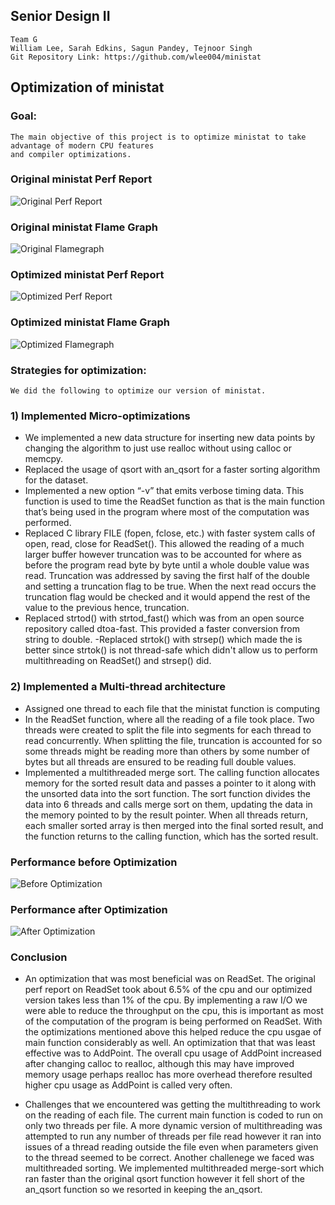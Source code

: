 ## Senior Design II
 	Team G
 	William Lee, Sarah Edkins, Sagun Pandey, Tejnoor Singh
 	Git Repository Link: https://github.com/wlee004/ministat

## Optimization of ministat
### Goal:
	The main objective of this project is to optimize ministat to take advantage of modern CPU features
	and compiler optimizations.

### Original ministat Perf Report
![Original Perf Report](https://github.com/wlee004/ministat/blob/master/screenshots/Original_perf1.png)
<!---![Original Perf Report](https://github.com/wlee004/ministat/blob/master/screenshots/Original_perf2.png)--->

### Original ministat Flame Graph
![Original Flamegraph](https://raw.githubusercontent.com/wlee004/ministat/master/screenshots/perf-ministat.svg)

### Optimized ministat Perf Report
![Optimized Perf Report](https://github.com/wlee004/ministat/blob/master/screenshots/Optimized/Optimized_perf1.png)
<!--- ![Optimized Perf Report](https://github.com/wlee004/ministat/blob/master/screenshots/Optimized/Optimizedperf2.png)--->

### Optimized ministat Flame Graph
![Optimized Flamegraph](https://raw.githubusercontent.com/wlee004/ministat/master/screenshots/Optimized/perf-ministat.svg)

### Strategies for optimization:
	We did the following to optimize our version of ministat.
	
### 1) Implemented Micro-optimizations

- We implemented a new data structure for inserting new data points by changing the algorithm to just use realloc without using calloc or memcpy.
- Replaced the usage of qsort with an_qsort for a faster sorting algorithm for the dataset.
- Implemented a new option “-v” that emits verbose timing data. This function is used to time the ReadSet function as that is the main function that’s being used in the program where most of the computation was performed.
- Replaced C library FILE (fopen, fclose, etc.) with faster system calls of open, read, close for ReadSet(). This allowed the reading of a much larger buffer however truncation was to be accounted for where as before the program read byte by byte until a whole double value was read.
Truncation was addressed by saving the first half of the double and setting a truncation flag to be true. When the next read occurs the truncation flag would be checked and it would append the rest of the value to the previous hence, truncation. 
- Replaced strtod() with strtod_fast() which was from an open source repository called dtoa-fast. This provided a faster conversion from string to double.
-Replaced strtok() with strsep() which made the is better since strtok() is not thread-safe which didn't allow us to perform multithreading on ReadSet() and strsep() did. 

### 2) Implemented a Multi-thread architecture

- Assigned one thread to each file that the ministat function is computing
- In the ReadSet function, where all the reading of a file took place. Two threads were created to split the file into segments for each thread to read concurrently. When splitting the file, truncation is accounted for so some threads might be reading more than others by some number of bytes but all threads are ensured to be reading full double values.
- Implemented a multithreaded merge sort. The calling function allocates memory for the sorted result data and passes a pointer to it along with the unsorted data into the sort function. The sort function divides the data into 6 threads and calls merge sort on them, updating the data in the memory pointed to by the result pointer. When all threads return, each smaller sorted array is then merged into the final sorted result, and the function returns to the calling function, which has the sorted result.  

### Performance before Optimization
![Before Optimization](https://github.com/wlee004/ministat/blob/master/screenshots/OriginalPerformance.png)


### Performance after Optimization
![After Optimization](https://github.com/wlee004/ministat/blob/master/screenshots/Optimized/OptimizedPerformance.png)

### Conclusion

- An optimization that was most beneficial was on ReadSet. The original perf report on ReadSet took about 6.5% of the cpu and our optimized version takes less than 1% of the cpu. By implementing a raw I/O we were able to reduce the throughput on the cpu, this is important as most of the computation of the program is being performed on ReadSet. With the optimizations mentioned above this helped reduce the cpu usgae of main function considerably as well. An optimization that that was least effective was to AddPoint. The overall cpu usage of AddPoint increased after changing calloc to realloc, although this may have improved memory usage perhaps realloc has more overhead therefore resulted higher cpu usage as AddPoint is called very often. 

- Challenges that we encountered was getting the multithreading to work on the reading of each file. The current main function is coded to run on only two threads per file. A more dynamic version of multithreading was attempted to run any number of threads per file read however it ran into issues of a thread reading outside the file even when parameters given to the thread seemed to be correct. Another challenege we faced was multithreaded sorting. We implemented multithreaded merge-sort which ran faster than the original qsort function however it fell short of the an_qsort function so we resorted in keeping the an_qsort. 
